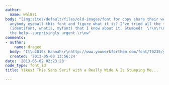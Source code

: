 ```yaml
---
author:
  name: whl871
body: "[img:sites/default/files/old-images/font for copy share their wedding day_6311.jpg]\r\n\r\nCan
  anybody eyeball this font and figure what it is? I've tried all the font id tools
  (identifont, whatis, myfont) that I know about it. Stumped!  \r\n\r\nthanks for
  the help--surprisingly urgent.\r\nw"
comments:
- author:
    name: dragee
  body: "It\u2019s Hannah\r\nhttp://www.youworkforthem.com/font/T0235/ywft-hannah"
  created: '2013-05-03 13:56:24'
date: '2013-05-02 02:23:28'
node_type: font_id
title: Yikes! This Sans Serif with a Really Wide A Is Stumping Me...

---
```

